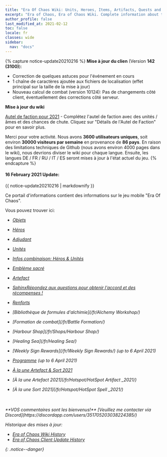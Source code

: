 ```yaml
---
title: "Era Of Chaos Wiki: Units, Heroes, Items, Artifacts, Quests and more"
excerpt: "Era of Chaos, Era of Chaos Wiki. Complete information about the Era Of Chaos: Units, Heroes, Items, Artifacts, Quests and more. Be strongest player with us. Information about future updates and events."
author_profile: false
last_modified_at: 2021-02-12
toc: false
locale: fr
classes: wide
sidebar:
  nav: "docs"
---
```


{% capture notice-update20210216 %}
**Mise à jour du clien** (Version **142 (3100)**):

* Correction de quelques astuces pour l'événement en cours
* 1 chaîne de caractères ajoutée aux fichiers de localisation (effet principal sur la taille de la mise à jour)
* Nouveau calcul de combat (version 10124): Pas de changements côté client, éventuellement des corrections côté serveur.

**Mise à jour du wiki**

[Autel de faction pour 2021](https://eraofchaos.github.io/FactionAltar/) - Complétez l'autel de faction avec des unités / âmes et des chances de chute. Cliquez sur "Détails de l'Autel de Faction" pour en savoir plus.

Merci pour votre activité. Nous avons **3600 utilisateurs uniques**, soit environ **30000 visiteurs par semaine** en provenance de **86 pays**.
En raison des limitations techniques de Github (nous avons environ 4000 pages dans le wiki), nous devrions diviser le wiki pour chaque langue. Ensuite, les langues DE / FR / RU / IT / ES seront mises à jour à l'état actuel du jeu.
{% endcapture %}

<div class="notice--danger">
  <h4 class="no_toc">16 February 2021 Update:</h4>
  {{ notice-update20210216 | markdownify }}
</div>

Ce portail d'informations contient des informations sur le jeu mobile "Era Of Chaos".

Vous pouvez trouver ici:
* <i class="fas fa-gavel"/> [Objets](/fr/Items/)
* <i class="fas fa-chess-king"/>  [Héros](/fr/heroes/)
* <i class="fas fa-mask"/>  [Adjudant](/fr/heroes/Adjutants/)
* <i class="fab fa-optin-monster"/>  [Unités](/fr/units/)
* <i class="fas fa-fist-raised"/> [Infos combinaison: Héros & Unités](/fr/combination/)
* <i class="fas fa-atom"/>  [Emblème sacré](/fr/Emblem/)
* <i class="fas fa-hand-sparkles"/>  [Artefact](/fr/artifacts/)

* <i class="fas fa-question-circle"/>  [SphinxRépondez aux questions pour obtenir l'accord et des récompenses !](/fr/sphinx/)

* <i class="fas fa-hat-cowboy-side"/>  [Renforts](/fr/Backup/)
* <i class="fas fa-place-of-worship"/>  [Bibliothèque de formules d'alchimie](/fr/Alchemy Workshop/)
* <i class="fab fa-battle-net"/> [Formation de combat](/fr/Battle Formation/)
* <i class="fas fa-store-alt"/>  [Harbour Shop](/fr/Shops/Harbour Shop/)
* <i class="fas fa-water"/>  [Healing Sea](/fr/Healing Sea/)

* <i class="fas fa-business-time"/>  [Weekly Sign Rewards](/fr/Weekly Sign Rewards/) (up to 6 April 2021)
* <i class="fas fa-calendar-alt"/>  [Programme](/fr/Schedule/) (up to 6 April 2021)
* <i class="fas fa-calendar-day"/> [À la une Artefact & Sort 2021](/fr/Hotspot/)
* <i class="fas fa-calendar-day"/> [À la une Artefact 2021](/fr/Hotspot/HotSpot Artifact _2021/)
* <i class="fas fa-calendar-day"/> [À la une Sort 2021](/fr/Hotspot/HotSpot Spell _2021/)


<br/>
<br/>
**VOS commentaires sont les bienvenus!**
[Veuillez me contacter via Discord](https://discordapp.com/users/351705203038224385/)




Historique des mises à jour:

* [Era of Chaos Wiki History](/Era_Of_Chaos_Wiki_History.html)  
* [Era of Chaos Client Update History](/Era_Of_Chaos_Client_Update_History.html)

{: .notice--danger}

